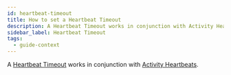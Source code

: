 ```yaml
---
id: heartbeat-timeout
title: How to set a Heartbeat Timeout
description: A Heartbeat Timeout works in conjunction with Activity Heartbeats.
sidebar_label: Heartbeat Timeout
tags:
  - guide-context
---
```


A [Heartbeat Timeout](/concepts/what-is-a-heartbeat-timeout) works in conjunction with [Activity Heartbeats](/concepts/what-is-an-Activity-Heartbeat).
